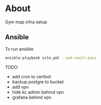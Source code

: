 # About

Gym map infra setup

## Ansible

To run ansible

```bash
ansible-playbook site.yml --ask-vault-pass
```

TODO:

- add cron to certbot
- backup postgre to bucket
- add vpn
- hide kc admin behind vpn
- grafana behind vpn
